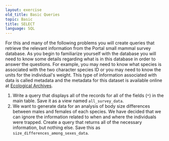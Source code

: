 ```yaml
---
layout: exercise
old_title: Basic Queries
topic: Basic
title: SELECT
language: SQL
---
```


For this and many of the following problems you will create queries that 
retrieve the relevant information from the Portal small mammal survey database. 
As you begin to familiarize yourself with the database you will need to know 
some details regarding what is in this database in order to answer the 
questions. For example, you may need to know what species is associated with the 
two character species ID or you may need to know the units for the individual's weight. This type of information associated with data is called metadata and the 
metadata for this dataset is available online at [Ecological Archives](http://esapubs.org/archive/ecol/E090/118/metadata.htm).

1.  Write a query that displays all of the records for all of the fields (`*`)
    in the main table. Save it as a view named `all_survey_data`.
2.  We want to generate data for an analysis of body size differences
    between males and females of each species. We have decided that we
    can ignore the information related to when and where the individuals
    were trapped. Create a query that returns all of the necessary
    information, but nothing else. Save this as 
    `size_differences_among_sexes_data`.

